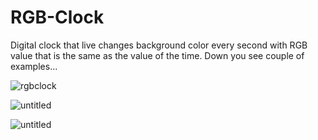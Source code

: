 # RGB-Clock

Digital clock that live changes background color every second with RGB value that is the same as the value of the time. 
Down you see couple of examples...

![rgbclock](https://user-images.githubusercontent.com/31318398/30811073-5d744466-a207-11e7-8ec7-7f05e9a7c9df.png)

![untitled](https://user-images.githubusercontent.com/31318398/31118583-39920196-a82e-11e7-8c13-7f39318fe77b.png)

![untitled](https://user-images.githubusercontent.com/31318398/31118712-a896141a-a82e-11e7-8007-633ac773f564.png)
